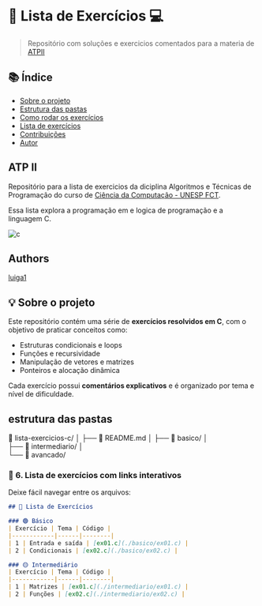 
# 🧠 Lista de Exercícios 💻  
> Repositório com soluções e exercicios comentados para a materia de [ATPII](#ATP-II)


## 📚 Índice
- [Sobre o projeto](#-sobre-o-projeto)
- [Estrutura das pastas](#-estrutura-das-pastas)
- [Como rodar os exercícios](#-como-rodar-os-exercícios)
- [Lista de exercícios](#-lista-de-exercícios)
- [Contribuições](#-contribuições)
- [Autor](#-autor)


## ATP II

Repositório para a lista de exercicios da diciplina Algoritmos e Técnicas de Programação
 do curso de [Ciência da Computação - UNESP FCT](https://www.fct.unesp.br/#!/graduacao/ciencia-da-computacao/).

Essa lista explora a programação em e logica de programação e a linguagem C.

![c](https://img.shields.io/badge/C99-lightblue) 

## Authors

[luiga1](https://github.com/luiga1)

## 💡 Sobre o projeto
Este repositório contém uma série de **exercícios resolvidos em C**, com o objetivo de praticar conceitos como:
- Estruturas condicionais e loops  
- Funções e recursividade  
- Manipulação de vetores e matrizes  
- Ponteiros e alocação dinâmica  

Cada exercício possui **comentários explicativos** e é organizado por tema e nível de dificuldade.

## estrutura das pastas

📁 lista-exercicios-c/
 │
 ├── 📄 README.md
 │
 ├── 📁 basico/
 │    
 ├── 📁 intermediario/
 │    
 └── 📁 avancado/


### 🧩 6. Lista de exercícios com links interativos

Deixe fácil navegar entre os arquivos:

```markdown
## 🧩 Lista de Exercícios

### 🟢 Básico
| Exercício | Tema | Código |
|------------|------|--------|
| 1 | Entrada e saída | [ex01.c](./basico/ex01.c) |
| 2 | Condicionais | [ex02.c](./basico/ex02.c) |

### 🟡 Intermediário
| Exercício | Tema | Código |
|------------|------|--------|
| 1 | Matrizes | [ex01.c](./intermediario/ex01.c) |
| 2 | Funções | [ex02.c](./intermediario/ex02.c) |

